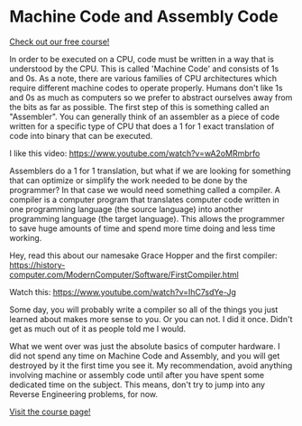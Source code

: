 # Machine Code and Assembly Code

[Check out our free course!](https://academy.hoppersroppers.org/mod/page/view.php?id=699)

In order to be executed on a CPU, code must be written in a way that is understood by the CPU. This is called 'Machine Code' and consists of 1s and 0s. As a note, there are various families of CPU architectures which require different machine codes to operate properly. Humans don't like 1s and 0s as much as computers so we prefer to abstract ourselves away from the bits as far as possible. The first step of this is something called an "Assembler". You can generally think of an assembler as a piece of code written for a specific type of CPU that does a 1 for 1 exact translation of code into binary that can be executed.

I like this video: <https://www.youtube.com/watch?v=wA2oMRmbrfo>

Assemblers do a 1 for 1 translation, but what if we are looking for something that can optimize or simplify the work needed to be done by the programmer? In that case we would need something called a compiler. A compiler is a computer program that translates computer code written in one programming language (the source language) into another programming language (the target language). This allows the programmer to save huge amounts of time and spend more time doing and less time working.

Hey, read this about our namesake Grace Hopper and the first compiler: <https://history-computer.com/ModernComputer/Software/FirstCompiler.html>

Watch this: <https://www.youtube.com/watch?v=IhC7sdYe-Jg>

Some day, you will probably write a compiler so all of the things you just learned about makes more sense to you. Or you can not. I did it once. Didn't get as much out of it as people told me I would.

What we went over was just the absolute basics of computer hardware. I did not spend any time on Machine Code and Assembly, and you will get destroyed by it the first time you see it. My recommendation, avoid anything involving machine or assembly code until after you have spent some dedicated time on the subject. This means, don't try to jump into any Reverse Engineering problems, for now.

[Visit the course page!](https://academy.hoppersroppers.org/mod/assign/view.php?id=699)
 